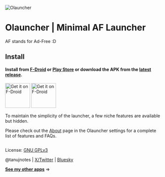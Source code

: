 ![Olauncher](https://repository-images.githubusercontent.com/278638069/db0acb80-661b-11eb-803e-926cae5dccb4)

# Olauncher | Minimal AF Launcher

AF stands for Ad-Free :D

## Install

#### Install from [F-Droid](https://f-droid.org/packages/rina.works.launcher) or [Play Store](https://play.google.com/store/apps/details?id=rina.works.launcher) or download the APK from the [latest release](https://github.com/tanujnotes/Olauncher/releases/).

[<img src="https://fdroid.gitlab.io/artwork/badge/get-it-on.png"
alt="Get it on F-Droid"
height="80">](https://f-droid.org/packages/rina.works.launcher)
[<img src="https://play.google.com/intl/en_us/badges/static/images/badges/en_badge_web_generic.png"
alt="Get it on F-Droid"
height="80">](https://play.google.com/store/apps/details?id=rina.works.launcher)

To maintain the simplicity of the launcher, a few niche features are available but hidden.

Please check out
the [About](https://tanujnotes.substack.com/p/olauncher-minimal-af-launcher?utm_source=github) page
in the Olauncher settings for a complete list of features and FAQs.

##

License: [GNU GPLv3](https://www.gnu.org/licenses/gpl-3.0.en.html)

@tanujnotes | [X/Twitter](https://twitter.com/tanujnotes) | [Bluesky](https://bsky.app/profile/tanujnotes.bsky.social)

**[See my other apps](https://play.google.com/store/apps/dev?id=7198807840081074933)** =>
